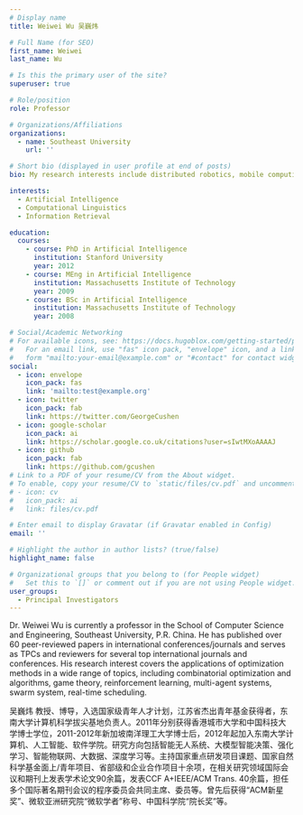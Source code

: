 ```yaml
---
# Display name
title: Weiwei Wu 吴巍炜

# Full Name (for SEO)
first_name: Weiwei
last_name: Wu

# Is this the primary user of the site?
superuser: true

# Role/position
role: Professor

# Organizations/Affiliations
organizations:
  - name: Southeast University
    url: ''

# Short bio (displayed in user profile at end of posts)
bio: My research interests include distributed robotics, mobile computing and programmable matter.

interests:
  - Artificial Intelligence
  - Computational Linguistics
  - Information Retrieval

education:
  courses:
    - course: PhD in Artificial Intelligence
      institution: Stanford University
      year: 2012
    - course: MEng in Artificial Intelligence
      institution: Massachusetts Institute of Technology
      year: 2009
    - course: BSc in Artificial Intelligence
      institution: Massachusetts Institute of Technology
      year: 2008

# Social/Academic Networking
# For available icons, see: https://docs.hugoblox.com/getting-started/page-builder/#icons
#   For an email link, use "fas" icon pack, "envelope" icon, and a link in the
#   form "mailto:your-email@example.com" or "#contact" for contact widget.
social:
  - icon: envelope
    icon_pack: fas
    link: 'mailto:test@example.org'
  - icon: twitter
    icon_pack: fab
    link: https://twitter.com/GeorgeCushen
  - icon: google-scholar
    icon_pack: ai
    link: https://scholar.google.co.uk/citations?user=sIwtMXoAAAAJ
  - icon: github
    icon_pack: fab
    link: https://github.com/gcushen
# Link to a PDF of your resume/CV from the About widget.
# To enable, copy your resume/CV to `static/files/cv.pdf` and uncomment the lines below.
# - icon: cv
#   icon_pack: ai
#   link: files/cv.pdf

# Enter email to display Gravatar (if Gravatar enabled in Config)
email: ''

# Highlight the author in author lists? (true/false)
highlight_name: false

# Organizational groups that you belong to (for People widget)
#   Set this to `[]` or comment out if you are not using People widget.
user_groups:
  - Principal Investigators
---
```


Dr. Weiwei Wu is currently a professor in the School of Computer Science and Engineering, Southeast University, P.R. China. He has published over 60 peer-reviewed papers in international conferences/journals and serves as TPCs and reviewers for several top international journals and conferences. His research interest covers the applications of optimization methods in a wide range of topics, including combinatorial optimization and algorithms, game theory, reinforcement learning, multi-agent systems, swarm system, real-time scheduling. 

吴巍炜   教授、博导，入选国家级青年人才计划，江苏省杰出青年基金获得者，东南大学计算机科学拔尖基地负责人。2011年分别获得香港城市大学和中国科技大学博士学位，2011-2012年新加坡南洋理工大学博士后，2012年起加入东南大学计算机、人工智能、软件学院。研究方向包括智能无人系统、大模型智能决策、强化学习、智能物联网、大数据、深度学习等。主持国家重点研发项目课题、国家自然科学基金面上/青年项目、省部级和企业合作项目十余项，在相关研究领域国际会议和期刊上发表学术论文90余篇，发表CCF A+IEEE/ACM Trans. 40余篇，担任多个国际著名期刊会议的程序委员会共同主席、委员等。曾先后获得“ACM新星奖”、微软亚洲研究院“微软学者”称号、中国科学院“院长奖”等。